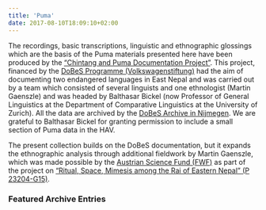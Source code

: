 ```yaml
---
title: 'Puma'
date: 2017-08-10T18:09:10+02:00
---
```


The recordings, basic transcriptions, linguistic and ethnographic glossings which are the basis of the Puma materials presented here have been produced by the [“Chintang and Puma Documentation Project”](http://www.cpdp.uzh.ch/). This project, financed by the [DoBeS Programme (Volkswagenstiftung)](http://dobes.mpi.nl/) had the aim of documenting two endangered languages in East Nepal and was carried out by a team which consisted of several linguists and one ethnologist (Martin Gaenszle) and was headed by Balthasar Bickel (now Professor of General Linguistics at the Department of Comparative Linguistics at the University of Zurich). All the data are archived by the [DoBeS Archive in Nijmegen](http://corpus1.mpi.nl). We are grateful to Balthasar Bickel for granting permission to include a small section of Puma data in the HAV.

The present collection builds on the DoBeS documentation, but it expands the ethnographic analysis through additional fieldwork by Martin Gaenszle, which was made possible by the [Austrian Science Fund (FWF)](https://www.fwf.ac.at) as part of the project on [“Ritual, Space, Mimesis among the Rai of Eastern Nepal” (P 23204-G15)](http://www.univie.ac.at/kiratstudies/).

### Featured Archive Entries

<!-- {{% mediablock havid="24kbvd" %}} -->
